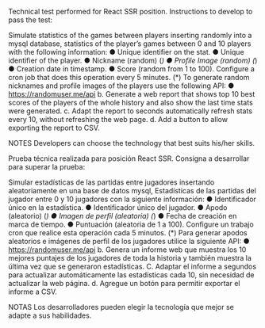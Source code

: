 Technical test performed for React SSR position. Instructions to develop to pass the test:

Simulate statistics of the games between players inserting randomly into a mysql database,
statistics of the player’s games between 0 and 10 players with the following information:
● Unique identifier on the stat.
● Unique identifier of the player.
● Nickname (random) (*)
● Profile Image (random) (*)
● Creation date in timestamp.
● Score (random from 1 to 100).
Configure a cron job that does this operation every 5 minutes.
(*) To generate random nicknames and profile images of the players use the following API:
● https://randomuser.me/api
b.
Generate a web report that shows top 10 best scores of the players of the whole history and also
show the last time stats were generated.
c.
Adapt the report to seconds automatically refresh stats every 10, without refreshing the web
page.
d.
Add a button to allow exporting the report to CSV.

NOTES
Developers can choose the technology that best suits his/her skills.


Prueba técnica realizada para posición React SSR. Consigna a desarrollar para superar la prueba:

Simular estadísticas de las partidas entre jugadores insertando aleatoriamente en una base de datos mysql,
Estadísticas de las partidas del jugador entre 0 y 10 jugadores con la siguiente información:
● Identificador único en la estadística.
● Identificador único del jugador.
● Apodo (aleatorio) (*)
● Imagen de perfil (aleatoria) (*)
● Fecha de creación en marca de tiempo.
● Puntuación (aleatoria de 1 a 100).
Configure un trabajo cron que realice esta operación cada 5 minutos.
(*) Para generar apodos aleatorios e imágenes de perfil de los jugadores utilice la siguiente API:
● https://randomuser.me/api
b.
Genera un informe web que muestra los 10 mejores puntajes de los jugadores de toda la historia y también
muestra la última vez que se generaron estadísticas.
C.
Adaptar el informe a segundos para actualizar automáticamente las estadísticas cada 10, sin necesidad de actualizar la web
página.
d.
Agregue un botón para permitir exportar el informe a CSV.

NOTAS
Los desarrolladores pueden elegir la tecnología que mejor se adapte a sus habilidades.
